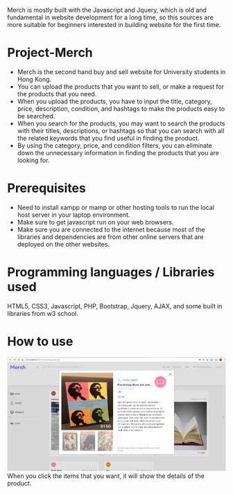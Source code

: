 Merch is mostly built with the Javascript and Jquery, which is old and fundamental in website development for a long time, so this sources are more suitable for beginners interested in building website for the first time.

# Project-Merch
* Merch is the second hand buy and sell website for University students in Hong Kong.
* You can upload the products that you want to sell, or make a request for the products that you need.
* When you upload the products, you have to input the title, category, price, description, condition, and hashtags to make the products easy to be searched.
* When you search for the products, you may want to search the products with their titles, descriptions, or hashtags so that you can search with all the related keywords that you find useful in finding the product.
* By using the category, price, and condition filters, you can eliminate down the unnecessary information in finding the products that you are looking for.

# Prerequisites
* Need to install xampp or mamp or other hosting tools to run the local host server in your laptop environment.
* Make sure to get javascript run on your web browsers.
* Make sure you are connected to the internet because most of the libraries and dependencies are from other online servers that are deployed on the other websites.

# Programming languages / Libraries used
HTML5, CSS3, Javascript, PHP, Bootstrap, Jquery, AJAX, and some built in libraries from w3 school.

# How to use
![clicked](https://github.com/choijaewon959/Project-Merch/blob/master/Merch/screenshots/loggedin_clicked.PNG)
When you click the items that you want, it will show the details of the product.

